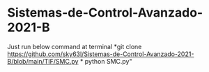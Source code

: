 # Sistemas-de-Control-Avanzado-2021-B

Just run below command at terminal
*git clone https://github.com/sky63l/Sistemas-de-Control-Avanzado-2021-B/blob/main/TIF/SMC.py *
python SMC.py"
